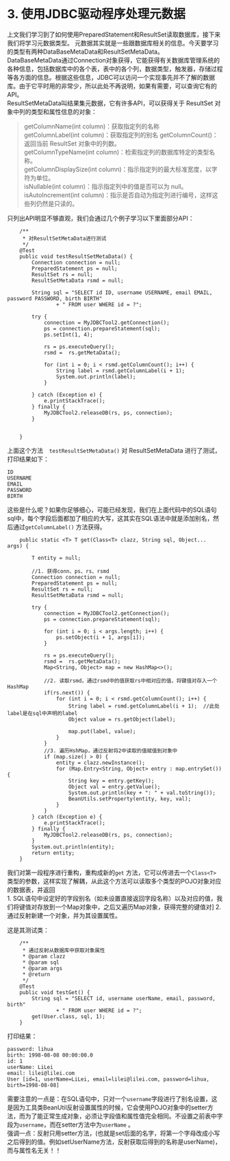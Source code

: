 # 3. 使用JDBC驱动程序处理元数据

上文我们学习到了如何使用PreparedStatement和ResultSet读取数据库，接下来我们将学习元数据类型。
元数据其实就是一些跟数据库相关的信息。今天要学习的类型有两种DataBaseMetaData和ResultSetMetaData。  
DataBaseMetaData通过Connection对象获得，它能获得有关数据库管理系统的各种信息，包括数据库中的各个表，表中的各个列，数据类型，触发器，存储过程等各方面的信息。根据这些信息，JDBC可以访问一个实现事先并不了解的数据库。由于它平时用的非常少，所以此处不再说明，如果有需要，可以查询它有的API。  
ResultSetMetaData叫结果集元数据，它有许多API，可以获得关于 ResultSet 对象中列的类型和属性信息的对象：
>getColumnName(int column)：获取指定列的名称  
>getColumnLabel(int column)：获取指定列的别名
getColumnCount()：返回当前 ResultSet 对象中的列数。   
getColumnTypeName(int column)：检索指定列的数据库特定的类型名称。   
getColumnDisplaySize(int column)：指示指定列的最大标准宽度，以字符为单位。   
isNullable(int column)：指示指定列中的值是否可以为 null。  
 isAutoIncrement(int column)：指示是否自动为指定列进行编号，这样这些列仍然是只读的。   
 
只列出API明显不够直观，我们会通过几个例子学习以下里面部分API：

        /**
		 * 对ResultSetMetaData进行测试
		 */
		@Test
		public void testResultSetMetaData() {
			Connection connection = null;
			PreparedStatement ps = null;
			ResultSet rs = null;
			ResultSetMetaData rsmd = null;
			
			String sql = "SELECT id ID, username USERNAME, email EMAIL, password PASSWORD, birth BIRTH"
					+ " FROM user WHERE id = ?";
			
			try {
				connection = MyJDBCTool2.getConnection();
				ps = connection.prepareStatement(sql);				
				ps.setInt(1, 4);
				
				rs = ps.executeQuery();
				rsmd =  rs.getMetaData();
				
				for (int i = 0; i < rsmd.getColumnCount(); i++) {
					String label = rsmd.getColumnLabel(i + 1);
					System.out.println(label);
				}
				
			} catch (Exception e) {
				e.printStackTrace();
			} finally {
				MyJDBCTool2.releaseDB(rs, ps, connection);
			}
			
			
		}
		
		
上面这个方法`  testResultSetMetaData()` 对 ResultSetMetaData 进行了测试，打印结果如下：

    ID
    USERNAME
    EMAIL
    PASSWORD
    BIRTH

这些是什么呢？如果你足够细心，可能已经发现，我们在上面代码中的SQL语句sql中，每个字段后面都加了相应的大写，这其实在SQL语法中就是添加别名，然后通过`getColumnLabel()` 方法获得。

        public static <T> T get(Class<T> clazz, String sql, Object... args) {
			
			T entity = null;
			
			//1. 获得conn、ps、rs、rsmd
			Connection connection = null;
			PreparedStatement ps = null;
			ResultSet rs = null;
			ResultSetMetaData rsmd = null;
			
			try {
				connection = MyJDBCTool2.getConnection();
				ps = connection.prepareStatement(sql);				
				
				for (int i = 0; i < args.length; i++) {
					ps.setObject(i + 1, args[i]);
				}
				
				rs = ps.executeQuery();
				rsmd =  rs.getMetaData();
				Map<String, Object> map = new HashMap<>();
				
				//2. 读取rsmd，通过rsmd中的值获取rs中相对应的值，将键值对存入一个HashMap
				if(rs.next()) {
					for (int i = 0; i < rsmd.getColumnCount(); i++) {
						String label = rsmd.getColumnLabel(i + 1);	//此处label是在sql中声明的label
						Object value = rs.getObject(label);

						map.put(label, value);
					}
				}
				//3. 遍历HshMap，通过反射将2中读取的值赋值到对象中
				if (map.size() > 0) {
					entity = clazz.newInstance();
					for (Map.Entry<String, Object> entry : map.entrySet()) {
						String key = entry.getKey();
						Object val = entry.getValue();
						System.out.println(key + ": " + val.toString());
						BeanUtils.setProperty(entity, key, val);
					}
				}
			} catch (Exception e) {
				e.printStackTrace();
			} finally {
				MyJDBCTool2.releaseDB(rs, ps, connection);
			}
			System.out.println(entity);
			return entity;
		}
		
我们对第一段程序进行重构，重构成新的`get` 方法，它可以传进去一个`Class<T>` 类型的参数，这样实现了解耦，从此这个方法可以读取多个类型的POJO对象对应的数据表，并返回  
    1. SQL语句中设定好的字段别名（如未设置直接返回字段名称）以及对应的值，我们将键值对存放到一个Map对象中，之后又遍历Map对象，获得完整的键值对]
    2. 通过反射新建一个对象，并为其设置属性。  

这是其测试类：

        /**
		 * 通过反射从数据库中获取对象属性
		 * @param clazz
		 * @param sql
		 * @param args
		 * @return
		 */
		@Test
		public void testGet() {
			String sql = "SELECT id, username userName, email, password, birth"
					+ " FROM user WHERE id = ?";
			get(User.class, sql, 1);
		}
		
打印结果：

    password: lihua
    birth: 1998-08-08 00:00:00.0
    id: 1
    userName: LiLei
    email: lilei@lilei.com
    User [id=1, userName=LiLei, email=lilei@lilei.com, password=lihua, birth=1998-08-08]

需要注意的一点是：在SQL语句中，只对一个`username`字段进行了别名设置，这是因为工具类BeanUtil反射设置属性的时候，它会使用POJO对象中的setter方法，而为了能正常生成对象，必须让字段值和属性值完全相同。不设置之前表中字段为`username`，而在setter方法中为`userName` 。  
强调一点：反射只用setter方法，(也就是set后面的名字，将第一个字母改成小写之后得到的值。例如setUserName方法，反射获取后得到的名称是userName)，而与属性名无关！！